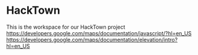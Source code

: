 # HackTown
This is the workspace for our HackTown project
https://developers.google.com/maps/documentation/javascript/?hl=en_US
https://developers.google.com/maps/documentation/elevation/intro?hl=en_US
